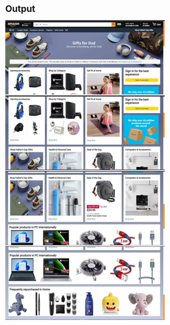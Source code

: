 <h1>Output</h1>
<img src="Sc1.jpg" alt="output1">
<img src="sc2.jpg" alt="output2">
<img src="sc3.jpg" alt="output3">
<img src="sc4.jpg" alt="output4">